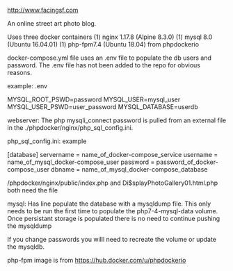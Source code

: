 http://www.facingsf.com

An online street art photo blog. 

Uses three docker containers 
(1) nginx 1.17.8 (Alpine 8.3.0)
(1) mysql 8.0 (Ubuntu 16.04.01)
(1) php-fpm7.4 (Ubuntu 18.04) from phpdockerio  


docker-compose.yml file uses an .env file to populate the db users and password.  The .env file has not been added to the repo for obvious reasons.

example: .env

MYSQL_ROOT_PSWD=password
MYSQL_USER=mysql_user
MYSQL_USER_PSWD=user_password
MYSQL_DATABASE=userdb

webserver: The php mysqli_connect password is pulled from an external file in the ./phpdocker/nginx/php_sql_config.ini. 

php_sql_config.ini: example

[database]
servername = name_of_docker-compose_service
username = name_of_mysql_docker-compose_user
password = password_of_docker-compose_user
dbname = name_of_mysql_docker-compose_database

/phpdocker/nginx/public/index.php and Di$splayPhotoGallery01.html.php both need the file

mysql: Has line populate the database with a mysqldump file. This only needs to be run the first time to populate the php7-4-mysql-data volume.  Once persistant storage is populated there is no need to continue pushing the mysqldump

If you change passwords you willl need to recreate the volume or update the mysqldb.

php-fpm image is from https://hub.docker.com/u/phpdockerio
